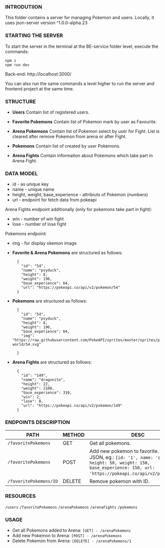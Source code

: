 ### INTRODUTIION

This folder contains a server for managing Pokemon and users.
Locally, it uses json-server version ^1.0.0-alpha.23

### STARTING THE SERVER

To start the server in the terminal at the BE-service folder level, execute the commands:

```
npm i
npm run dev
```

Back-end: http://localhost:3000/

You can also run the same commands a level higher to run the server and frontend project at the same time.

### STRUCTURE

- **Users**
  Contain list of registered users.

- **Favorite Pokemons**
  Contain list of Pokemon mark by user as Favourite.

- **Arena Pokemons**
  Contain list of Pokemon select by user for Fight.
  List is cleared after remove Pokemon from arena or after Fight.

- **Pokemons**
  Contain list of created by user Pokemons.

- **Arena Fights**
  Contain information about Pokemons which take part in Arena Fight.

### DATA MODEL

- id - as unique key
- name - unique name
- height, weight, base_experience - attribiuts of Pokemon (numbers)
- url - endpoint for fetch data from pokeapi

Arena Fights endpoint additionally (only for pokemons take part in fight):

- win - number of win fight
- lose - number of lose fight

Pokemons endpoint:

- img - for display okemon image

- **Favorite & Arena Pokemons** are structured as follows:
  ```
    {
      "id": "54",
      "name": "psyduck",
      "height": 8,
      "weight": 196,
      "base_experience": 64,
      "url": "https://pokeapi.co/api/v2/pokemon/54"
    }
  ```
- **Pokemons** are structured as follows:

  ```
    {
      "id": "54",
      "name": "psyduck",
      "height": 8,
      "weight": 196,
      "base_experience": 64,
      "img": "https://raw.githubusercontent.com/PokeAPI/sprites/master/sprites/pokemon/other/dream-world/54.svg"

    }
  ```

- **Arena Fights** are structured as follows:
  ```
    {
      "id": "149",
      "name": "dragonite",
      "height": 22,
      "weight": 2100,
      "base_experience": 310,
      "win": 2,
      "lose": 0,
      "url": "https://pokeapi.co/api/v2/pokemon/149"
    }
  ```

### ENDPOINTS DESCRIPTION

| PATH                   | METHOD | DESC                                                                                                                                                                        |
| ---------------------- | ------ | --------------------------------------------------------------------------------------------------------------------------------------------------------------------------- |
| `/favoritePokemons`    | GET    | Get all pokemons.                                                                                                                                                           |
| `/favoritePokemons`    | POST   | Add new pokemon to favorite. Required JSON, eg.: `{id: '1', name: 'dragonite', height: 50, weight: 150, base_experience: 150, url: 'https://pokeapi.co/api/v2/pokemon/1'}`. |
| `/favoritePokemons/ID` | DELETE | Remove pokemon with ID.                                                                                                                                                     |

### RESOURCES

`/users`
`/favoritePokemons`
`/arenaPokemons`
`/arenaFights`
`/pokemons`

### USAGE

- Get all Pokemons added to Arena: `[GET] - /arenaPokemons`
- Add new Pokemon to Arena: `[POST] - /arenaPokemons`
- Delete Pokemon from Arena: `[DELETE] - /arenaPokemons/1`
